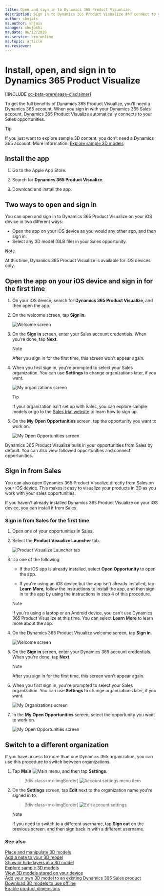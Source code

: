 ```yaml
---
title: Open and sign in to Dynamics 365 Product Visualize.
description: Sign in to Dynamics 365 Product Visualize and connect to your Dynamics 365 Sales opportunities
author: sbmjais
ms.author: shjais
manager: shujoshi
ms.date: 06/12/2020
ms.service: crm-online
ms.topic: article
ms.reviewer:
---
```


# Install, open, and sign in to Dynamics 365 Product Visualize

[!INCLUDE [cc-beta-prerelease-disclaimer](../includes/cc-beta-prerelease-disclaimer.md)]

To get the full benefits of Dynamics 365 Product Visualize, you'll need a Dynamics 365 account. When you sign in with your Dynamics 365 Sales account, Dynamics 365 Product Visualize automatically connects to your Sales opportunities.

> [!TIP]
> If you just want to explore sample 3D content, you don't need a Dynamics 365 account. More information: [Explore sample 3D models](explore-samples.md)
 
## Install the app

1. Go to the Apple App Store.

2. Search for **Dynamics 365 Product Visualize**.

3. Download and install the app.

## Two ways to open and sign in

You can open and sign in to Dynamics 365 Product Visualize on your iOS device in two different ways:

- Open the app on your iOS device as you would any other app, and then sign in.
- Select any 3D model (GLB file) in your Sales opportunity.

> [!NOTE]
> At this time, Dynamics 365 Product Visualize is available for iOS devices only.

## Open the app on your iOS device and sign in for the first time

1.	On your iOS device, search for **Dynamics 365 Product Visualize**, and then open the app.

2.	On the welcome screen, tap **Sign in**.

    ![Welcome screen](media/welcome.PNG "Welcome screen")
 
3.	On the **Sign in** screen, enter your Sales account credentials. When you're done, tap **Next**.  
 
    > [!NOTE]
    > After you sign in for the first time, this screen won't appear again.

4.	When you first sign in, you're prompted to select your Sales organization. You can use **Settings** to change organizations later, if you want.  

    ![My organizations screen](media/my-organizations.PNG "My organizations screen") 
 
    > [!TIP]
    > If your organization isn't set up with Sales, you can explore sample models or go to the [Sales trial website](https://trials.dynamics.com/Dynamics365/Signup/sales) to learn how to sign up.  

5.	On the **My Open Opportunities** screen, tap the opportunity you want to work on.  

    ![My Open Opportunities screen](media/my-open-opportunities.PNG "My Open Opportunities screen")
 
Dynamics 365 Product Visualize pulls in your opportunities from Sales by default. You can also view followed opportunities and connect opportunities.

## Sign in from Sales

You can also open Dynamics 365 Product Visualize directly from Sales on your iOS device. This makes it easy to visualize your products in 3D as you work with your sales opportunities.

If you haven't already installed Dynamics 365 Product Visualize on your iOS device, you can install it from Sales.

### Sign in from Sales for the first time

1.	Open one of your opportunities in Sales.

2.	Select the **Product Visualize Launcher** tab.

    ![Product Visualize Launcher tab](media/dynamics-entrypoint.png "Product Visualize Launcher tab")

3.	Do one of the following:

    - If the iOS app is already installed, select **Open Opportunity** to open the app.

    - If you're using an iOS device but the app isn't already installed, tap **Learn More**, follow the instructions to install the app, and then sign in to the app by using the instructions in step 4 of this procedure.

    > [!NOTE]
    > If you're using a laptop or an Android device, you can't use Dynamics 365 Product Visualize at this time. You can select **Learn More** to learn more about the app.
 
4. On the Dynamics 365 Product Visualize welcome screen, tap **Sign in**.

    ![Welcome screen](media/welcome.PNG "Welcome screen")
 
5. On the **Sign in** screen, enter your Dynamics 365 account credentials. When you're done, tap **Next**.
 
    > [!NOTE]
    > After you sign in for the first time, this screen won't appear again.

6.  When you first sign in, you're prompted to select your Sales organization. You can use **Settings** to change organizations later, if you want.

    ![My Organizations screen](media/my-organizations.PNG "My Organizations screen") 
 
7.	In the **My Open Opportunities** screen, select the opportunity you want to work on.

    ![My Open Opportunities screen](media/my-open-opportunities.PNG "My Open Opportunities screen")
 
## Switch to a different organization

If you have access to more than one Dynamics 365 organization, you can use this procedure to switch between organizations.

1.	Tap **Main** ![Main menu](media/hamburger-icon.png "Main menu"), and then tap **Settings**.

    > [!div class=mx-imgBorder]
    > ![Account settings menu item](media/edit-account-settings.png "Account settings menu item")
  
2.	On the **Settings** screen, tap **Edit** next to the organization name you're signed in to.

    > [!div class=mx-imgBorder]
    > ![Edit account settings](media/account-settings.png "Edit account settings")
 
    > [!NOTE]
    > If you need to switch to a different username, tap **Sign out** on the previous screen, and then sign back in with a different username.

### See also

[Place and manipulate 3D models](manipulate-models.md)<br>
[Add a note to your 3D model](add-note.md)<br>
[Show or hide layers in a 3D model](layers.md)<br>
[Explore sample 3D models](explore-samples.md)<br>
[View 3D models stored on your device](browse-models.md)<br>
[Add your own 3D model to an existing Dynamics 365 Sales product](add-model.md)<br>
[Download 3D models to use offline](download-models.md)<br>
[Enable product dimensions](product-dimensions.md)
